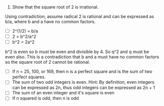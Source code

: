 1. Show that the square root of 2 is irrational.

 Using contradiction, assume radical 2 is rational and can be expressed as b/a, where b and a have no common factors.
 - [ ] 2^(1/2) = b/a
 - [ ] 2 = b^2/a^2
 - [ ] b^2 = 2a^2
 
 b^2 is even so b must be even and divisible by 4. So q^2 and q must be even also. This is a contradiction that b and a must have no common factors so the square root of 2 cannot be rational.
 - [ ]  If n = 25, 100, or 169, then n is a perfect square and is the sum of two perfect squares.
 - [ ]  The sum of two odd integers is even.  Hint: By definition, even integers can be expressed as 2n, thus odd integers can be expressed as 2n + 1	
 - [ ]  The sum of an even integer and it's square is even
 - [ ]  If n squared is odd, then n is odd
